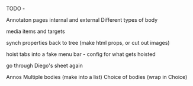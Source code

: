 TODO - 

Annotaton pages internal and external 
Different types of body


media items and targets

synch properties back to tree (make html props, or cut out images)

hoist tabs into a fake menu bar - config for what gets hoisted

go through Diego's sheet again


Annos
Multiple bodies (make into a list)
Choice of bodies (wrap in Choice)
